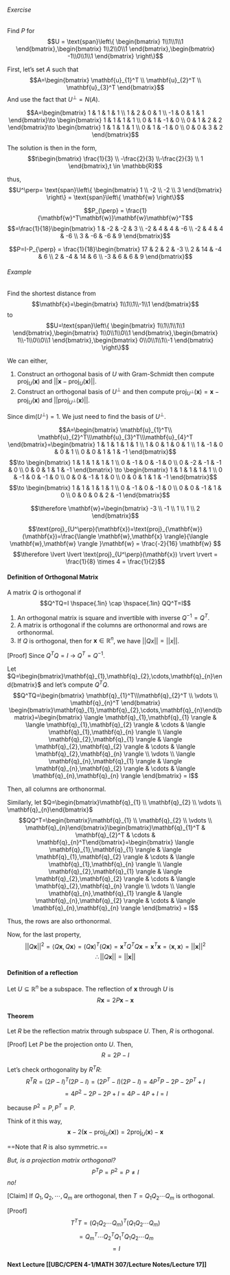 ###### Exercise
Find $P$ for $$U = \text{span}\left\{ \begin{bmatrix}
1\\1\\1\\1
\end{bmatrix},\begin{bmatrix}
1\\2\\0\\1
\end{bmatrix},\begin{bmatrix}
-1\\0\\1\\1
\end{bmatrix} \right\}$$

First, let’s set $A$ such that 
$$A=\begin{bmatrix}
\mathbf{u}_{1}^T \\ \mathbf{u}_{2}^T  \\ \mathbf{u}_{3}^T
\end{bmatrix}$$
And use the fact that $U^\perp = N(A)$.

$$A=\begin{bmatrix}
1 & 1 & 1 & 1 \\
1 & 2 & 0 & 1 \\
-1 & 0 & 1 & 1
\end{bmatrix}\to \begin{bmatrix}
1 & 1 & 1 & 1 \\
0 & 1 & -1 & 0 \\
0 & 1 & 2 & 2
\end{bmatrix}\to \begin{bmatrix}
1 & 1 & 1 & 1 \\
0 & 1 & -1 & 0 \\
0 & 0 & 3 & 2
\end{bmatrix}$$

The solution is then in the form,
$$t\begin{bmatrix}
\frac{1}{3} \\ -\frac{2}{3} \\-\frac{2}{3} \\ 1 
\end{bmatrix},t \in \mathbb{R}$$

thus,
$$U^\perp= \text{span}\left\{ \begin{bmatrix}
1  \\
-2 \\
-2 \\
3
\end{bmatrix} \right\} = \text{span}\left\{ \mathbf{w} \right\}$$

$$P_{\perp} = \frac{1}{\mathbf{w}^T\mathbf{w}}\mathbf{w}\mathbf{w}^T$$
$$=\frac{1}{18}\begin{bmatrix}
1 & -2 & -2 & 3 \\
-2 & 4 & 4 & -6 \\
-2 & 4 & 4 & -6 \\
3 & -6 & -6 & 9
\end{bmatrix}$$

$$P=I-P_{\perp} = \frac{1}{18}\begin{bmatrix}
17 & 2 & 2 & -3 \\
2 & 14 & -4 & 6 \\
2 & -4 & 14 & 6 \\
-3 & 6 & 6 & 9
\end{bmatrix}$$


###### Example
Find the shortest distance from
$$\mathbf{x}=\begin{bmatrix}
1\\1\\1\\-1\\1
\end{bmatrix}$$
to
$$U=\text{span}\left\{ \begin{bmatrix}
1\\1\\1\\1\\1
\end{bmatrix},\begin{bmatrix}
1\\0\\1\\0\\1
\end{bmatrix},\begin{bmatrix}
1\\-1\\0\\0\\1
\end{bmatrix},\begin{bmatrix}
0\\0\\1\\1\\-1
\end{bmatrix} \right\}$$

We can either,
1. Construct an orthogonal basis of $U$ with Gram-Schmidt then compute $\text{proj}_{U}(\mathbf{x})$ and $\lvert \lvert \mathbf{x}-\text{proj}_{U}(\mathbf{x}) \rvert \rvert$.
2. Construct an orthogonal basis of $U^\perp$ and then compute $\text{proj}_{U^\perp}(\mathbf{x})=\mathbf{x}-\text{proj}_{U}(\mathbf{x})$ and $\lvert \lvert \text{proj}_{U^\perp}(\mathbf{x}) \rvert \rvert$.

Since $\text{dim}(U^\perp)= 1$. We just need to find the basis of $U^\perp$.

$$A=\begin{bmatrix}
\mathbf{u}_{1}^T\\ \mathbf{u}_{2}^T\\\mathbf{u}_{3}^T\\\mathbf{u}_{4}^T
\end{bmatrix}=\begin{bmatrix}
1 & 1 & 1 & 1 & 1 \\
1 & 0 & 1 & 0 & 1 \\
1 & -1 & 0 & 0 & 1 \\
0 & 0 & 1 & 1 & -1
\end{bmatrix}$$
$$\to \begin{bmatrix}
1 & 1 & 1 & 1 & 1 \\
0 & -1 & 0 & -1 & 0 \\
0 & -2 & -1 & -1 & 0 \\
0 & 0 & 1 & 1 & -1
\end{bmatrix} \to \begin{bmatrix}
1 & 1 & 1 & 1 & 1 \\
0 & -1 & 0 & -1 & 0 \\
0 & 0 & -1 & 1 & 0 \\
0 & 0 & 1 & 1 & -1
\end{bmatrix}$$
$$\to \begin{bmatrix}
1 & 1 & 1 & 1 & 1 \\
0 & -1 & 0 & -1 & 0 \\
0 & 0 & -1 & 1 & 0 \\
0 & 0 & 0 & 2 & -1
\end{bmatrix}$$

$$\therefore \mathbf{w}=\begin{bmatrix}
-3 \\ -1 \\ 1 \\ 1 \\ 2
\end{bmatrix}$$

$$\text{proj}_{U^\perp}(\mathbf{x})=\text{proj}_{\mathbf{w}}(\mathbf{x})=\frac{\langle \mathbf{w},\mathbf{x} \rangle}{\langle \mathbf{w},\mathbf{w} \rangle }\mathbf{w} = \frac{-2}{16} \mathbf{w} $$
$$\therefore \lvert \lvert \text{proj}_{U^\perp}(\mathbf{x}) \rvert  \rvert  = \frac{1}{8} \times 4 = \frac{1}{2}$$

#### Definition of Orthogonal Matrix
A matrix $Q$ is orthogonal if $$Q^TQ=I \hspace{.1in} \cap \hspace{.1in} QQ^T=I$$

1. An orthogonal matrix is square and invertible with inverse $Q^{-1}=Q^T$. 
2. A matrix is orthogonal if the columns are orthonormal and rows are orthonormal. 
3. If $Q$ is orthogonal, then for $\mathbf{x}\in \mathbb{R}^n$, we have $\lvert \lvert Qx \rvert \rvert=\lvert \lvert x \rvert \rvert$.

[Proof]
Since $Q^TQ=I$ → $Q^T=Q^{-1}$.

Let $Q=\begin{bmatrix}\mathbf{q}_{1},\mathbf{q}_{2},\cdots,\mathbf{q}_{n}\end{bmatrix}$ and let’s compute $Q^TQ$.
$$Q^TQ=\begin{bmatrix}
\mathbf{q}_{1}^T\\\mathbf{q}_{2}^T \\ \vdots \\ \mathbf{q}_{n}^T
\end{bmatrix} \begin{bmatrix}\mathbf{q}_{1},\mathbf{q}_{2},\cdots,\mathbf{q}_{n}\end{bmatrix}=\begin{bmatrix}
\langle \mathbf{q}_{1},\mathbf{q}_{1} \rangle  & \langle \mathbf{q}_{1},\mathbf{q}_{2} \rangle &  \cdots  & \langle \mathbf{q}_{1},\mathbf{q}_{n} \rangle  \\
\langle \mathbf{q}_{2},\mathbf{q}_{1} \rangle  & \langle \mathbf{q}_{2},\mathbf{q}_{2} \rangle &  \cdots  & \langle \mathbf{q}_{2},\mathbf{q}_{n} \rangle  \\
\vdots \\
\langle \mathbf{q}_{n},\mathbf{q}_{1} \rangle  & \langle \mathbf{q}_{n},\mathbf{q}_{2} \rangle &  \cdots  & \langle \mathbf{q}_{n},\mathbf{q}_{n} \rangle 
\end{bmatrix} = I$$

Then, all columns are orthonormal.

Similarly, let $Q=\begin{bmatrix}\mathbf{q}_{1}  \\ \mathbf{q}_{2} \\ \vdots \\ \mathbf{q}_{n}\end{bmatrix}$
$$QQ^T=\begin{bmatrix}\mathbf{q}_{1}  \\ \mathbf{q}_{2} \\ \vdots \\ \mathbf{q}_{n}\end{bmatrix}\begin{bmatrix}\mathbf{q}_{1}^T  & \mathbf{q}_{2}^T  & \cdots &  \mathbf{q}_{n}^T\end{bmatrix}=\begin{bmatrix}
\langle \mathbf{q}_{1},\mathbf{q}_{1} \rangle  & \langle \mathbf{q}_{1},\mathbf{q}_{2} \rangle &  \cdots  & \langle \mathbf{q}_{1},\mathbf{q}_{n} \rangle  \\
\langle \mathbf{q}_{2},\mathbf{q}_{1} \rangle  & \langle \mathbf{q}_{2},\mathbf{q}_{2} \rangle &  \cdots  & \langle \mathbf{q}_{2},\mathbf{q}_{n} \rangle  \\
\vdots \\
\langle \mathbf{q}_{n},\mathbf{q}_{1} \rangle  & \langle \mathbf{q}_{n},\mathbf{q}_{2} \rangle &  \cdots  & \langle \mathbf{q}_{n},\mathbf{q}_{n} \rangle 
\end{bmatrix} = I$$

Thus, the rows are also orthonormal.

Now, for the last property,
$$\lvert \lvert Q\mathbf{x} \rvert  \rvert ^2=\langle Q\mathbf{x},Q\mathbf{x} \rangle = (Q\mathbf{x})^T(Q\mathbf{x})=\mathbf{x}^TQ^TQ\mathbf{x}=\mathbf{x}^T\mathbf{x}=\langle \mathbf{x},\mathbf{x} \rangle =\lvert \lvert \mathbf{x} \rvert  \rvert^2  $$
$$\therefore \lvert \lvert Q\mathbf{x} \rvert  \rvert =\lvert \lvert \mathbf{x} \rvert  \rvert $$

#### Definition of a reflection 
Let $U \subseteq \mathbb{R}^n$ be a subspace. The reflection of $\mathbf{x}$ through $U$ is
$$R\mathbf{x}=2P\mathbf{x}- \mathbf{x}$$

#### Theorem
Let $R$ be the reflection matrix through subspace $U$. Then, $R$ is orthogonal.

[Proof]
Let $P$ be the projection onto $U$. Then,
$$R=2P-I$$

Let’s check orthogonality by $R^TR$:
$$R^TR=(2P-I)^T(2P-I)=(2P^T-I)(2P - I)= 4P^TP-2P-2P^T+I$$
$$=4P^2-2P-2P + I=4P-4P+I = I$$

because $P^2=P,P^T=P$. 

Think of it this way,
$$\mathbf{x} - 2(\mathbf{x}-\text{proj}_{U}(\mathbf{x}))=2\text{proj}_{U}(\mathbf{x})-\mathbf{x}$$

==Note that $R$ is also symmetric.==

*But, is a projection matrix orthogonal?*
$$P^TP=P^2=P \neq I$$
*no!*


[Claim]
If $Q_{1},Q_{2},\cdots,Q_{m}$ are orthogonal, then $T=Q_{1}Q_{2}\cdots Q_{m}$ is orthogonal.

[Proof]
$$T^TT=(Q_{1}Q_{2} \cdots Q_{m})^T(Q_{1}Q_{2} \cdots Q_{m})$$
$$=Q_{m}^T \cdots Q_{2}^TQ_{1}^TQ_{1}Q_{2}\cdots Q_{m}$$
$$=I$$

#### Next Lecture [[UBC/CPEN 4-1/MATH 307/Lecture Notes/Lecture 17]]
